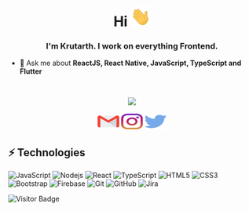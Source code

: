 <h1 align="center">Hi <img src="https://raw.githubusercontent.com/ABSphreak/ABSphreak/master/gifs/Hi.gif" width="40px" height="40px"/></h1>
<h3 align="center">I'm Krutarth. I work on everything Frontend.</h3>

- 💬 Ask me about **ReactJS, React Native, JavaScript, TypeScript and Flutter**

<br />

<p align="center">
  <img src="https://github-readme-stats-five-lyart.vercel.app/api?username=krutarth-h-dave&theme=react&show_icons=true&count_private=true&hide=stars,issues,contribs">
</p>

<p align="center">
  <a href="mailto:krutarth.h.dave@gmail.com" target="blank"><img src="https://raw.githubusercontent.com/tusharsadhwani/tusharsadhwani/master/icons/gmail.svg" height="32" width="44" /></a>
  <a href="https://instagram.com/krutarth_dave" target="blank"><img src="https://raw.githubusercontent.com/tusharsadhwani/tusharsadhwani/master/icons/instagram.svg" height="32" width="44" /></a>
  <a href="https://twitter.com/Krutarth_H_Dave" target="blank"><img src="https://raw.githubusercontent.com/tusharsadhwani/tusharsadhwani/master/icons/twitter.svg" height="32" width="44" /></a>
</p>


## ⚡ Technologies

![JavaScript](https://img.shields.io/badge/-JavaScript-black?style=flat-square&logo=javascript)
![Nodejs](https://img.shields.io/badge/-Nodejs-black?style=flat-square&logo=Node.js)
![React](https://img.shields.io/badge/-React-black?style=flat-square&logo=react)
![TypeScript](https://img.shields.io/badge/-TypeScript-007ACC?style=flat-square&logo=typescript)
![HTML5](https://img.shields.io/badge/-HTML5-E34F26?style=flat-square&logo=html5&logoColor=white)
![CSS3](https://img.shields.io/badge/-CSS3-1572B6?style=flat-square&logo=css3)
![Bootstrap](https://img.shields.io/badge/-Bootstrap-563D7C?style=flat-square&logo=bootstrap)
![Firebase](https://img.shields.io/badge/-Firebase-black?style=flat-square&logo=firebase)
![Git](https://img.shields.io/badge/-Git-black?style=flat-square&logo=git)
![GitHub](https://img.shields.io/badge/-GitHub-181717?style=flat-square&logo=github)
![Jira](https://img.shields.io/badge/-jira-black?style=flat-square&logo=jira)

![Visitor Badge](https://visitor-badge.laobi.icu/badge?page_id=krutarth-h-dave/krutarth-h-dave)
